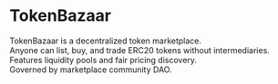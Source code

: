 # TokenBazaar
TokenBazaar is a decentralized token marketplace.  
Anyone can list, buy, and trade ERC20 tokens without intermediaries.  
Features liquidity pools and fair pricing discovery.  
Governed by marketplace community DAO.
